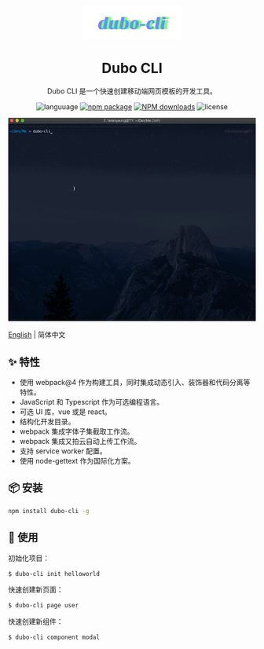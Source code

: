 <p align="center">
  <a href="http://ant.design">
    <img width="200" src="./assets/dubo-cli.svg">
  </a>
</p>

<h1 align="center">Dubo CLI</h1>

<div align="center">

Dubo CLI 是一个快速创建移动端网页模板的开发工具。

 ![languuage](https://img.shields.io/badge/language-node-gcf.svg) [![npm package](https://img.shields.io/npm/v/dubo-cli.svg?style=flat-square)](https://www.npmjs.com/package/dubo-cli) [![NPM downloads](http://img.shields.io/npm/dm/dubo-cli.svg?style=flat-square)](https://www.npmjs.com/package/dubo-cli) ![license](https://img.shields.io/badge/license-Anti%20996-99ccff.svg)


</div>

![start](./assets/demo.gif)

[English](./README.md) | 简体中文

## ✨ 特性

- 使用 webpack@4 作为构建工具，同时集成动态引入、装饰器和代码分离等特性。
- JavaScript 和 Typescript 作为可选编程语言。
- 可选 UI 库，vue 或是 react。
- 结构化开发目录。
- webpack 集成字体子集截取工作流。
- webpack 集成又拍云自动上传工作流。
- 支持 service worker 配置。
- 使用 node-gettext 作为国际化方案。

## 📦 安装

```bash
npm install dubo-cli -g
```

## 🔨 使用

初始化项目：

```bash
$ dubo-cli init helloworld
```

快速创建新页面：

```bash
$ dubo-cli page user
```

快速创建新组件：

```bash
$ dubo-cli component modal
```